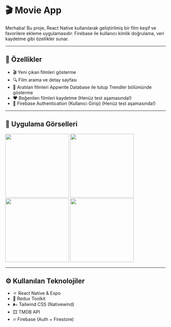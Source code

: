 # 🎬 Movie App

Merhaba! Bu proje, React Native kullanılarak geliştirilmiş bir film keşif ve favorilere ekleme uygulamasıdır. Firebase ile kullanıcı kimlik doğrulama, veri kaydetme gibi özellikler sunar.

---

## 🚀 Özellikler

- 🎬 Yeni çıkan filmleri gösterme
- 🔍 Film arama ve detay sayfası
- 💾 Aratılan filmleri Appwrite Database ile tutup Trendler bölümünde gösterme
- ❤️ Beğenilen filmleri kaydetme (Henüz test aşamasında!)
- 🔐 Firebase Authentication (Kullanıcı Girişi) (Henüz test aşamasında!)

---

## 📱 Uygulama Görselleri

<p float="left">
  <img src="https://github.com/user-attachments/assets/c1b5de63-3b1d-4917-b1e4-1eae3e844737" width="200" />
  <img src="https://github.com/user-attachments/assets/7687772a-5efe-4270-b87c-fc2272384299" width="200" />
  <img src="https://github.com/user-attachments/assets/bc60c5c4-95c7-46ad-8846-89645b892171" width="200" />
  <img src="https://github.com/user-attachments/assets/304c9e9d-35c4-46b0-8acf-c8df5938d694" width="200" />
</p>

---

## ⚙️ Kullanılan Teknolojiler

- ⚛️ React Native & Expo
- 🧠 Redux Toolkit
- 🌬️ Tailwind CSS (Nativewind)
- 🎞️ TMDB API
- 🔥 Firebase (Auth + Firestore)
